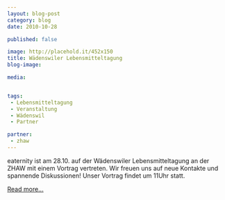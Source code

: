 ```yaml
---
layout: blog-post
category: blog
date: 2010-10-28

published: false

image: http://placehold.it/452x150
title: Wädenswiler Lebensmitteltagung 
blog-image: 

media:  


tags:
 - Lebensmitteltagung
 - Veranstaltung
 - Wädenswil
 - Partner

partner: 
 - zhaw
---
```


eaternity ist am 28.10. auf der Wädenswiler Lebensmitteltagung an der ZHAW mit einem Vortrag vertreten. Wir freuen uns auf neue Kontakte und spannende Diskussionen! Unser Vortrag findet um 11Uhr statt.
 
[Read more...][1]

[1]: http://www.lsfm.zhaw.ch/de/science/ueber-uns/aktuelles/medien/medien-detail/news/lebensmitteltagung-zu-produktivitaet-und-nachhaltigkeit.html

